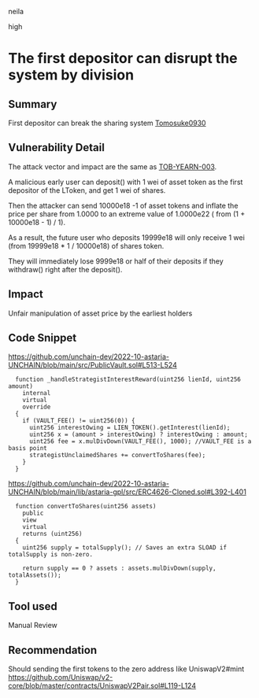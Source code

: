 neila

high

# The first depositor can disrupt the system by division

## Summary
First depositor can break the sharing system
[Tomosuke0930](https://github.com/Tomosuke0930)

## Vulnerability Detail
The attack vector and impact are the same as [TOB-YEARN-003](https://github.com/yearn/yearn-security/blob/master/audits/20210719_ToB_yearn_vaultsv2/ToB_-_Yearn_Vault_v_2_Smart_Contracts_Audit_Report.pdf).

A malicious early user can deposit() with 1 wei of asset token as the first depositor of the LToken, and get 1 wei of shares.

Then the attacker can send 10000e18 -1 of asset tokens and inflate the price per share from 1.0000 to an extreme value of 1.0000e22 ( from (1 + 10000e18 - 1) / 1).

As a result, the future user who deposits 19999e18 will only receive 1 wei (from 19999e18 * 1 / 10000e18) of shares token.

They will immediately lose 9999e18 or half of their deposits if they withdraw() right after the deposit().

## Impact
Unfair manipulation of asset price by the earliest holders

## Code Snippet
https://github.com/unchain-dev/2022-10-astaria-UNCHAIN/blob/main/src/PublicVault.sol#L513-L524

```solidity
  function _handleStrategistInterestReward(uint256 lienId, uint256 amount)
    internal
    virtual
    override
  {
    if (VAULT_FEE() != uint256(0)) {
      uint256 interestOwing = LIEN_TOKEN().getInterest(lienId);
      uint256 x = (amount > interestOwing) ? interestOwing : amount;
      uint256 fee = x.mulDivDown(VAULT_FEE(), 1000); //VAULT_FEE is a basis point
      strategistUnclaimedShares += convertToShares(fee);
    }
  }
```
https://github.com/unchain-dev/2022-10-astaria-UNCHAIN/blob/main/lib/astaria-gpl/src/ERC4626-Cloned.sol#L392-L401
```solidity
  function convertToShares(uint256 assets)
    public
    view
    virtual
    returns (uint256)
  {
    uint256 supply = totalSupply(); // Saves an extra SLOAD if totalSupply is non-zero.

    return supply == 0 ? assets : assets.mulDivDown(supply, totalAssets());
  }
```

## Tool used
Manual Review

## Recommendation
Should sending the first tokens to the zero address like UniswapV2#mint
https://github.com/Uniswap/v2-core/blob/master/contracts/UniswapV2Pair.sol#L119-L124